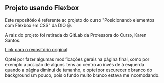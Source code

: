 ## Projeto usando Flexbox

Este repositório é referente ao projeto do curso "Posicionando elementos com Flexbox em CSS" da DIO 😃.

A raiz do projeto foi retirada do GitLab da Professora do Curso, Karen Santos.

[Link para o repositório original](https://gitlab.com/karensantos/project-flexbox-dio)

Optei por fazer algumas modificações gerais na página final, como por exemplo a posição de alguns itens ao centro ao invés de à esquerda quando a página diminui de tamanho, e optei por escurecer o branco do background um pouco, pois o fundo muito branco estava me incomodando.

